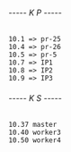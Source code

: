 ###### ----- K P -----
```
10.1 => pr-25
10.4 => pr-26
10.5 => pr-5
10.7 => IP1
10.8 => IP2
10.9 => IP3
```

###### ----- K S -----
```
10.37 master
10.40 worker3
10.50 worker4
```
